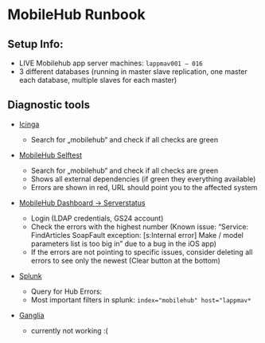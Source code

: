 # MobileHub Runbook

## Setup Info:
* LIVE Mobilehub app server machines:  `lappmav001 – 016`
* 3 different databases (running in master slave replication, one master each database, multiple slaves for each master)

## Diagnostic tools

* [Icinga](https://icinga2.admin.autoscout24.com/dashboard)
    * Search for „mobilehub“ and check if all checks are green
* [MobileHub Selftest](http://apps.scout24.com/HealthCheck/?info)
    * Search for „mobilehub“ and check if all checks are green
    * Shows all external dependencies (if green they everything available)
    * Errors are shown in red, URL should point you to the affected system

* [MobileHub Dashboard -> Serverstatus](http://hubadmin.as24.local/?panel=serverstatus)

    * Login (LDAP credentials, GS24 account)
    * Check the errors with the highest number (Known issue:  “Service: FindArticles SoapFault exception: [s:Internal error] Make / model parameters list is too big in” due to a bug in the iOS app)
    * If the errors are not pointing to specific issues, consider deleting all errors to see only the newest (Clear button at the bottom)

* [Splunk](https://live-splunk.gs24.com/de-DE/app/search/search?s=%2FservicesNS%2Fnobody%2Fsearch%2Fsaved%2Fsearches%2FMobileHub%2520Hub%2520500er%2520last%252024h&sid=1505734988.9231268&q=search%20index%3D%22mobilehub%22%20host%3D%22lappmav*%22%20source%20!%3D%20%22*healthcheck.log%22%20.ERROR%20NOT%20(%22Too%20many%20lastSyncedVehicleIds%20articles%22%20OR%20%22Too%20many%20currentVehicleIds%20articles%22%20OR%20%22Authentication%20failed%20for%20username%22)&earliest=-24h%40h&latest=now)
    * Query for Hub Errors:
    * Most important filters in splunk: `index="mobilehub" host="lappmav*`

* [Ganglia](https://ganglia.admin.autoscout24.com/)
    * currently not working :(





